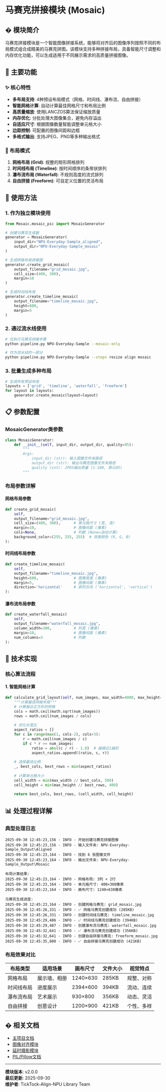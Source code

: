 # 马赛克拼接模块 (Mosaic)

## � 模块简介

马赛克拼接模块是一个智能图像拼接系统，能够将对齐后的图像序列按照不同的布局模式组合成精美的马赛克拼图。该模块支持多种拼接布局，具备智能尺寸调整和内存优化功能，可以生成适用于不同展示需求的高质量拼接图像。

## 🎯 主要功能

### ✨ 核心特性
- **多布局支持**: 4种预设布局模式（网格、时间线、瀑布流、自由拼接）
- **智能网格计算**: 自动计算最佳网格尺寸和布局比例
- **高质量缩放**: 使用LANCZOS算法保证缩放质量
- **内存优化**: 分批处理大图像集合，避免内存溢出
- **自适应尺寸**: 根据图像数量智能调整单元格大小
- **边距控制**: 可配置的图像间距和边框
- **多格式输出**: 支持JPEG、PNG等多种输出格式

### 🎨 布局模式
1. **网格布局 (Grid)**: 规整的矩形网格排列
2. **时间线布局 (Timeline)**: 按时间顺序的条带状排列  
3. **瀑布流布局 (Waterfall)**: 不规则高度的流式排列
4. **自由拼接 (Freeform)**: 可自定义位置的灵活布局

## 🚀 使用方法

### 1. 作为独立模块使用
```python
from Mosaic.mosaic_pic import MosaicGenerator

# 创建马赛克生成器
generator = MosaicGenerator(
    input_dir="NPU-Everyday-Sample_aligned",
    output_dir="NPU-Everyday-Sample_mosaic"
)

# 生成网格布局拼接图
generator.create_grid_mosaic(
    output_filename="grid_mosaic.jpg",
    cell_size=(400, 300),
    margin=10
)

# 生成时间线布局
generator.create_timeline_mosaic(
    output_filename="timeline_mosaic.jpg",
    height=800,
    margin=5
)
```

### 2. 通过流水线使用
```bash
# 仅执行马赛克拼接步骤
python pipeline.py NPU-Everyday-Sample --mosaic-only

# 作为流水线的一部分
python pipeline.py NPU-Everyday-Sample --steps resize align mosaic
```

### 3. 批量生成多种布局
```python
# 生成所有预设布局
layouts = ['grid', 'timeline', 'waterfall', 'freeform']
for layout in layouts:
    generator.create_mosaic(layout=layout)
```

## 📋 参数配置

### MosaicGenerator类参数
```python
class MosaicGenerator:
    def __init__(self, input_dir, output_dir, quality=95):
        """
        Args:
            input_dir (str): 输入图像文件夹路径
            output_dir (str): 输出马赛克图像文件夹路径
            quality (int): JPEG输出质量 (1-100, 默认95)
        """
```

### 布局参数详解

#### 网格布局参数
```python
def create_grid_mosaic(
    self, 
    output_filename="grid_mosaic.jpg",
    cell_size=(400, 300),      # 单元格尺寸 (宽, 高)
    margin=10,                 # 图像间距 (像素)
    cols=None,                 # 列数 (None=自动计算)
    background_color=(255, 255, 255)  # 背景颜色 (R, G, B)
):
```

#### 时间线布局参数  
```python
def create_timeline_mosaic(
    self,
    output_filename="timeline_mosaic.jpg", 
    height=600,                # 图像高度 (像素)
    margin=5,                  # 图像间距 (像素)
    direction='horizontal'     # 排列方向 ('horizontal', 'vertical')
):
```

#### 瀑布流布局参数
```python
def create_waterfall_mosaic(
    self,
    output_filename="waterfall_mosaic.jpg",
    column_width=300,          # 列宽 (像素) 
    margin=10,                 # 图像间距 (像素)
    num_columns=3              # 列数
):
```

## 🔧 技术实现

### 核心算法流程

#### 1. 智能网格计算
```python
def calculate_grid_layout(self, num_images, max_width=4000, max_height=3000):
    """计算最佳网格布局"""
    # 计算接近正方形的网格
    cols = math.ceil(math.sqrt(num_images))
    rows = math.ceil(num_images / cols)
    
    # 优化长宽比
    aspect_ratios = []
    for c in range(max(1, cols-2), cols+3):
        r = math.ceil(num_images / c)
        if c * r >= num_images:
            ratio = abs((c / r) - 1.0)  # 越接近1越好
            aspect_ratios.append((ratio, c, r))
    
    # 选择最佳比例
    _, best_cols, best_rows = min(aspect_ratios)
    
    # 计算单元格大小
    cell_width = min(max_width // best_cols, 500)
    cell_height = min(max_height // best_rows, 400)
    
    return best_cols, best_rows, (cell_width, cell_height)
```

## 📊 处理过程详解

### 典型处理日志
```
2025-09-30 12:45:23,156 - INFO - 开始创建马赛克拼接图像
2025-09-30 12:45:23,156 - INFO - 输入文件夹: NPU-Everyday-Sample_Output\Aligned
2025-09-30 12:45:23,164 - INFO - 找到 6 张图像文件
2025-09-30 12:45:23,164 - INFO - 输出文件夹: NPU-Everyday-Sample_Output\Mosaic

布局计算结果:
2025-09-30 12:45:23,164 - INFO - 网格布局: 3列 × 2行
2025-09-30 12:45:23,164 - INFO - 单元格尺寸: 400×300像素
2025-09-30 12:45:23,164 - INFO - 画布尺寸: 1240×630像素

马赛克生成进度:
2025-09-30 12:45:23,164 - INFO - 创建网格马赛克: grid_mosaic.jpg
2025-09-30 12:45:26,331 - INFO - ✅ 网格马赛克创建成功 (285KB)
2025-09-30 12:45:26,331 - INFO - 创建时间线马赛克: timeline_mosaic.jpg  
2025-09-30 12:45:29,486 - INFO - ✅ 时间线马赛克创建成功 (394KB)
2025-09-30 12:45:29,487 - INFO - 创建瀑布流马赛克: waterfall_mosaic.jpg
2025-09-30 12:45:32,641 - INFO - ✅ 瀑布流马赛克创建成功 (356KB)
2025-09-30 12:45:32,641 - INFO - 创建自由拼接马赛克: freeform_mosaic.jpg
2025-09-30 12:45:35,800 - INFO - ✅ 自由拼接马赛克创建成功 (421KB)
```

### 布局效果对比
| 布局类型 | 适用场景 | 画布尺寸 | 文件大小 | 视觉特点 |
|----------|----------|----------|----------|----------|
| 网格布局 | 展示墙、相册 | 1240×630 | 285KB | 规整、对称 |
| 时间线布局 | 进度展示 | 2394×600 | 394KB | 流动、连续 |
| 瀑布流布局 | 艺术展示 | 930×800 | 356KB | 动态、灵活 |
| 自由拼接 | 创意设计 | 1200×900 | 421KB | 个性、多样 |

## � 相关文档

- [主项目文档](../README.md)
- [图像对齐模块](../Align/README.md)
- [延时摄影模块](../Timelapse/README.md)
- [PIL/Pillow文档](https://pillow.readthedocs.io/)

---

**模块版本**: v2.0.0  
**最后更新**: 2025-09-30  
**维护者**: TickTock-Align-NPU Library Team